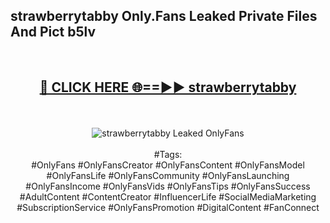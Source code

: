 <h2>strawberrytabby Only.Fans Leaked Private Files And Pict b5lv</h2>
<br>
<div align="center">
<h2><a href="https://mediafiles.top/strawberrytabby" rel="nofollow">🔴 CLICK HERE 🌐==►► strawberrytabby</a></h2>
<br>
<br>
<a href="https://mediafiles.top/strawberrytabby" rel="nofollow" data-target="animated-image.originalLink"><img src="https://i.ibb.co.com/WyWwxjT/player-gif2.gif" alt="strawberrytabby Leaked OnlyFans" style="max-width: 100%; display: inline-block;" data-target="animated-image.originalImage"></a>
<br><br>
#Tags:
<br>
#OnlyFans #OnlyFansCreator #OnlyFansContent #OnlyFansModel #OnlyFansLife #OnlyFansCommunity #OnlyFansLaunching #OnlyFansIncome #OnlyFansVids #OnlyFansTips #OnlyFansSuccess #AdultContent #ContentCreator #InfluencerLife #SocialMediaMarketing #SubscriptionService #OnlyFansPromotion #DigitalContent #FanConnect
</div>
<br>